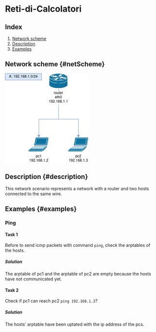 # Reti-di-Calcolatori

## Index 
1. [Network scheme](#netScheme)
2. [Description](#description)
2. [Examples](#examples)

## Network scheme {#netScheme}
![alt text](network.png)

## Description {#description}
This network scenario represents a network with a router and two hosts connected to the same wire.


## Examples {#examples}
### Ping

#### Task 1
Before to send icmp packets with command `ping`, check the arptables of the hosts.
##### Solution
The arptable of pc1 and the arptable of pc2 are empty because the hosts have not communicated yet. 
#### Task 2
Check if pc1 can reach pc2 `ping 192.168.1.3`?
##### Solution
The hosts' arptable have been uptated with the ip address of the pcs.